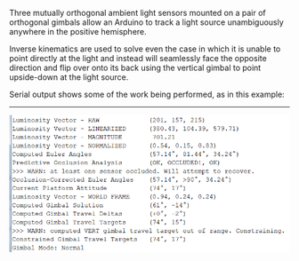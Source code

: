 
Three mutually orthogonal ambient light sensors mounted on a pair of orthogonal gimbals allow an Arduino to track a light source unambiguously anywhere in the positive hemisphere.

Inverse kinematics are used to solve even the case in which it is unable to point directly at the light and instead will seamlessly face the opposite direction and flip over onto its back using the vertical gimbal to point upside-down at the light source.

Serial output shows some of the work being performed, as in this example:

- - - -

![picture alt](https://raw.githubusercontent.com/komrad36/LightTracker/master/output.png "Serial Output from Light Tracker")
